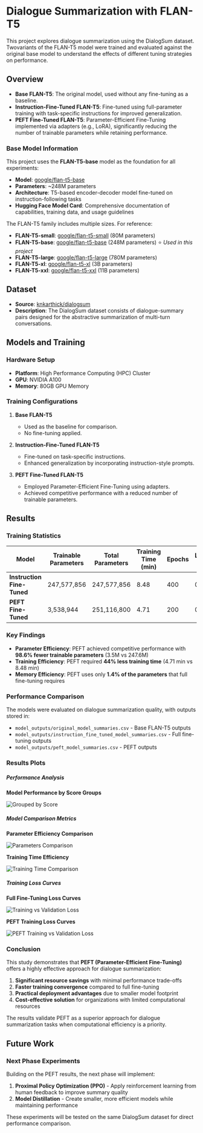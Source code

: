 # Dialogue Summarization with FLAN-T5

This project explores dialogue summarization using the DialogSum dataset. Twovariants of the FLAN-T5 model were trained and evaluated against the original base model to understand the effects of different tuning strategies on performance.

## Overview

- **Base FLAN-T5**: The original model, used without any fine-tuning as a baseline.
- **Instruction-Fine-Tuned FLAN-T5**: Fine-tuned using full-parameter training with task-specific instructions for improved generalization.
- **PEFT Fine-Tuned FLAN-T5**: Parameter-Efficient Fine-Tuning implemented via adapters (e.g., LoRA), significantly reducing the number of trainable parameters while retaining performance.

### Base Model Information

This project uses the **FLAN-T5-base** model as the foundation for all experiments:

- **Model**: [google/flan-t5-base](https://huggingface.co/google/flan-t5-base)
- **Parameters**: ~248M parameters
- **Architecture**: T5-based encoder-decoder model fine-tuned on instruction-following tasks
- **Hugging Face Model Card**: Comprehensive documentation of capabilities, training data, and usage guidelines

The FLAN-T5 family includes multiple sizes. For reference:
- **FLAN-T5-small**: [google/flan-t5-small](https://huggingface.co/google/flan-t5-small) (80M parameters)
- **FLAN-T5-base**: [google/flan-t5-base](https://huggingface.co/google/flan-t5-base) (248M parameters) ⭐ *Used in this project*
- **FLAN-T5-large**: [google/flan-t5-large](https://huggingface.co/google/flan-t5-large) (780M parameters)
- **FLAN-T5-xl**: [google/flan-t5-xl](https://huggingface.co/google/flan-t5-xl) (3B parameters)
- **FLAN-T5-xxl**: [google/flan-t5-xxl](https://huggingface.co/google/flan-t5-xxl) (11B parameters)

## Dataset

- **Source**: [knkarthick/dialogsum](https://huggingface.co/datasets/knkarthick/dialogsum)
- **Description**: The DialogSum dataset consists of dialogue-summary pairs designed for the abstractive summarization of multi-turn conversations.

## Models and Training

### Hardware Setup

- **Platform**: High Performance Computing (HPC) Cluster
- **GPU**: NVIDIA A100 
- **Memory**: 80GB GPU Memory


### Training Configurations

1. **Base FLAN-T5**  
    - Used as the baseline for comparison.
    - No fine-tuning applied.

2. **Instruction-Fine-Tuned FLAN-T5**  
    - Fine-tuned on task-specific instructions.
    - Enhanced generalization by incorporating instruction-style prompts.

3. **PEFT Fine-Tuned FLAN-T5**  
    - Employed Parameter-Efficient Fine-Tuning using adapters.
    - Achieved competitive performance with a reduced number of trainable parameters.

## Results

### Training Statistics

| Model | Trainable Parameters | Total Parameters | Training Time (min) | Epochs | Learning Rate |
|-------|---------------------|------------------|-------------------|---------|---------------|
| **Instruction Fine-Tuned** | 247,577,856 | 247,577,856 | 8.48 | 400 | 0.001 |
| **PEFT Fine-Tuned** | 3,538,944 | 251,116,800 | 4.71 | 200 | 0.001 |

### Key Findings

- **Parameter Efficiency**: PEFT achieved competitive performance with **98.6% fewer trainable parameters** (3.5M vs 247.6M)
- **Training Efficiency**: PEFT required **44% less training time** (4.71 min vs 8.48 min)
- **Memory Efficiency**: PEFT uses only **1.4% of the parameters** that full fine-tuning requires

### Performance Comparison

The models were evaluated on dialogue summarization quality, with outputs stored in:
- `model_outputs/original_model_summaries.csv` - Base FLAN-T5 outputs
- `model_outputs/instruction_fine_tuned_model_summaries.csv` - Full fine-tuning outputs  
- `model_outputs/peft_model_summaries.csv` - PEFT outputs

### Results Plots


##### Performance Analysis
**Model Performance by Score Groups**

![Grouped by Score](figs/grouped_by_score.png)


##### Model Comparison Metrics

**Parameter Efficiency Comparison**

![Parameters Comparison](figs/parameters_comparison.png)

**Training Time Efficiency**

![Training Time Comparison](figs/training_time_comparison.png)





##### Training Loss Curves

**Full Fine-Tuning Loss Curves**

![Training vs Validation Loss](figs/training_vs_validation_loss.png)

**PEFT Training Loss Curves**

![PEFT Training vs Validation Loss](figs/peft_training_vs_validation_loss.png)







### Conclusion

This study demonstrates that **PEFT (Parameter-Efficient Fine-Tuning)** offers a highly effective approach for dialogue summarization:

1. **Significant resource savings** with minimal performance trade-offs
2. **Faster training convergence** compared to full fine-tuning
3. **Practical deployment advantages** due to smaller model footprint
4. **Cost-effective solution** for organizations with limited computational resources

The results validate PEFT as a superior approach for dialogue summarization tasks when computational efficiency is a priority.

## Future Work

### Next Phase Experiments

Building on the PEFT results, the next phase will implement:

1. **Proximal Policy Optimization (PPO)** - Apply reinforcement learning from human feedback to improve summary quality
2. **Model Distillation** - Create smaller, more efficient models while maintaining performance

These experiments will be tested on the same DialogSum dataset for direct performance comparison.
